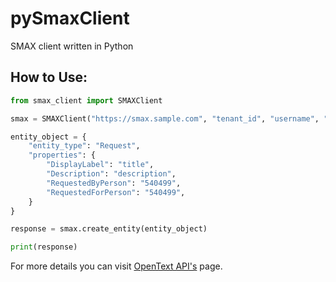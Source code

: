 # pySmaxClient
SMAX client written in Python

How to Use:
------------
```python
from smax_client import SMAXClient

smax = SMAXClient("https://smax.sample.com", "tenant_id", "username", "password")

entity_object = {
    "entity_type": "Request",
    "properties": {
        "DisplayLabel": "title",
        "Description": "description",
        "RequestedByPerson": "540499",
        "RequestedForPerson": "540499",
    }
}

response = smax.create_entity(entity_object)

print(response)

```
For more details you can visit [OpenText API's](https://docs.microfocus.com/api) page.

